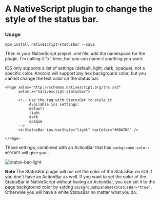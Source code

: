 # A NativeScript plugin to change the style of the status bar.

### Usage

````
npm install nativescript-statusbar --save
````

Then in your NativeScript project .xml file, add the namespace for the plugin. I'm calling it "x" here, but you can name it anything you want.

iOS only supports a list of settings (default, light, dark, opaque), not a specific color. Android will support any hex background color, but you cannot change the text color on the status bar. 

````
<Page xmlns="http://schemas.nativescript.org/tns.xsd"
      xmlns:x="nativescript-statusbar"> 
      
      <!-- Use the tag with StatusBar to style it 
           Available ios settings:
           default 
           light 
           dark
           opaque
      -->
      <x:StatusBar ios:barStyle="light" barColor="#00A7DC" />
      
</Page>
````

Those settings, combined with an ActionBar that has `background-color: #00C0F5` will give you...

![status-bar-light](https://cdn.rawgit.com/burkeholland/nativescript-statusbar/master/images/status-bar-ios-android.png)

**Note** The StatusBar plugin will not set the color of the StatusBar on iOS if you don't have an ActionBar as well. If you want to set the color of the StatusBar in NativeScript without having an ActionBar, you can set it to the page background color by setting `backgroundSpanUnderStatusBar="true"`. Otherwise you will have a white StatusBar no matter what you do. 


